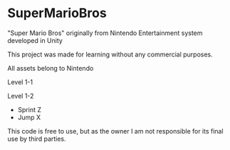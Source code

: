 # SuperMarioBros
"Super Mario Bros" originally from Nintendo Entertainment system developed in Unity

This project was made for learning without any commercial purposes.

All assets belong to Nintendo

Level 1-1

Level 1-2

* Sprint Z
* Jump X

This code is free to use, but as the owner I am not responsible for its final use by third parties.
